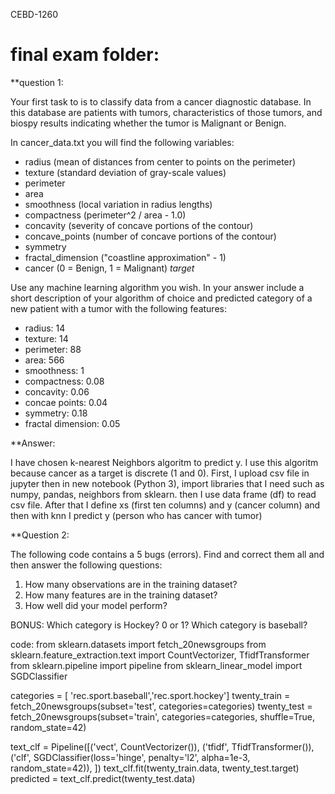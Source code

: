 CEBD-1260


# final exam folder:


**question 1: 

Your first task to is to classify data from a cancer diagnostic database. In this database are patients with tumors, characteristics of those tumors, and biospy results indicating whether the tumor is Malignant or Benign.

In cancer_data.txt you will find the following variables:

   - radius (mean of distances from center to points on the perimeter)
   - texture (standard deviation of gray-scale values)
   - perimeter
   - area
   - smoothness (local variation in radius lengths)
   - compactness (perimeter^2 / area - 1.0)
   - concavity (severity of concave portions of the contour)
   - concave_points (number of concave portions of the contour)
   - symmetry 
   - fractal_dimension ("coastline approximation" - 1)
   - cancer (0 = Benign, 1 = Malignant)  *target*
   
Use any machine learning algorithm you wish. In your answer include a short description of your algorithm of choice and predicted category of a new patient with a tumor with the following features:

   - radius: 14
   - texture: 14
   - perimeter: 88
   - area: 566
   - smoothness: 1
   - compactness: 0.08
   - concavity: 0.06
   - concae points: 0.04
   - symmetry: 0.18
   - fractal dimension: 0.05
   
   
   **Answer:

I have chosen k-nearest Neighbors algoritm to predict y. I use this algoritm because cancer as a target is discrete (1 and 0).
First, I upload csv file in jupyter then in new notebook (Python 3), import libraries that I need such as numpy, pandas, neighbors from sklearn. then I use data frame (df) to read csv file. After that I define xs (first ten columns) and y (cancer column) and then with knn I predict y (person who has cancer with tumor)


**Question 2:

The following code contains a 5 bugs (errors). Find and correct them all and then answer the following questions:

  1. How many observations are in the training dataset?
  2. How many features are in the training dataset?
  3. How well did your model perform?

  BONUS: Which category is Hockey? 0 or 1? Which category is baseball?

code:
from sklearn.datasets import fetch_20newsgroups
from sklearn.feature_extraction.text import CountVectorizer, TfidfTransformer
from sklearn.pipeline import pipeline
from sklearn_linear_model import SGDClassifier

categories = [ 'rec.sport.baseball','rec.sport.hockey']
twenty_train = fetch_20newsgroups(subset='test', categories=categories)
twenty_test = fetch_20newsgroups(subset='train', categories=categories, shuffle=True, random_state=42)

text_clf = Pipeline([('vect', CountVectorizer()),
                     ('tfidf', TfidfTransformer()),
                     ('clf', SGDClassifier(loss='hinge', penalty='l2',
                                           alpha=1e-3, random_state=42)),
])
text_clf.fit(twenty_train.data, twenty_test.target)  
predicted = text_clf.predict(twenty_test.data)
